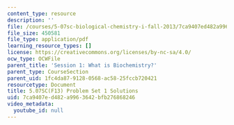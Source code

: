 ```yaml
---
content_type: resource
description: ''
file: /courses/5-07sc-biological-chemistry-i-fall-2013/7ca9407ed482a9963642bfb276868246_MIT5_07SCF13_Pset1_soln.pdf
file_size: 450581
file_type: application/pdf
learning_resource_types: []
license: https://creativecommons.org/licenses/by-nc-sa/4.0/
ocw_type: OCWFile
parent_title: 'Session 1: What is Biochemistry?'
parent_type: CourseSection
parent_uid: 1fc4da87-9128-0568-ac58-25fccb720421
resourcetype: Document
title: 5.07SC(F13) Problem Set 1 Solutions
uid: 7ca9407e-d482-a996-3642-bfb276868246
video_metadata:
  youtube_id: null
---
```

